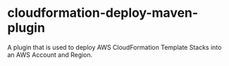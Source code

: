 # cloudformation-deploy-maven-plugin
A plugin that is used to deploy AWS CloudFormation Template Stacks into an AWS Account and Region.
